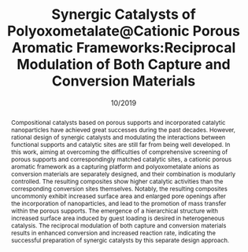 ---
title: Synergic Catalysts of Polyoxometalate@Cationic Porous Aromatic  Frameworks:Reciprocal Modulation of Both Capture and Conversion  Materials
authors:
- Jian Song
- Yue Li
- Ping Cao
- Xiaofei Jing
- Muhammad Faheem
- Yutaka Matsuo
- 朱有亮
- Yuyang Tian
- Xiaohong Wang
- Guangshan Zhu
date: '10/2019'
doi: 10.1002/adma.201902444
publish_types: 期刊文章
publication: Advanced Materials
publication_short: Advanced Materials
abstract:              Compositional catalysts based on porous supports and  incorporated catalytic nanoparticles have achieved great successes  during the past decades. However, rational design of synergic catalysts  and modulating the interactions between functional supports and  catalytic sites are still far from being well developed. In this work,  aiming at overcoming the difficulties of comprehensive screening of  porous supports and correspondingly matched catalytic sites, a cationic  porous aromatic framework as a capturing platform and polyoxometalate  anions as conversion materials are separately designed, and their  combination is modularly controlled. The resulting composites show  higher catalytic activities than the corresponding conversion sites  themselves. Notably, the resulting composites uncommonly exhibit  increased surface area and enlarged pore openings after the  incorporation of nanoparticles, and lead to the promotion of mass  transfer within the porous supports. The emergence of a hierarchical  structure with increased surface area induced by guest loading is  desired in heterogeneous catalysis. The reciprocal modulation of both  capture and conversion materials results in enhanced conversion and  increased reaction rate, indicating the successful preparation of  synergic catalysts by this separate design approach.
url_pdf: https://onlinelibrary.wiley.com/doi/10.1002/adma.201902444
---